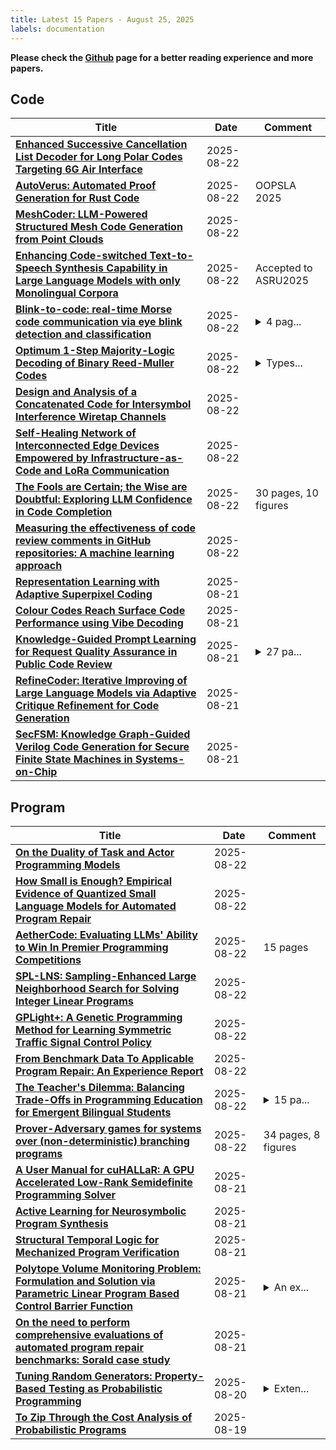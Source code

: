 ```yaml
---
title: Latest 15 Papers - August 25, 2025
labels: documentation
---
```

**Please check the [Github](https://github.com/zezhishao/MTS_Daily_ArXiv) page for a better reading experience and more papers.**

## Code
| **Title** | **Date** | **Comment** |
| --- | --- | --- |
| **[Enhanced Successive Cancellation List Decoder for Long Polar Codes Targeting 6G Air Interface](http://arxiv.org/abs/2508.16498v1)** | 2025-08-22 |  |
| **[AutoVerus: Automated Proof Generation for Rust Code](http://arxiv.org/abs/2409.13082v3)** | 2025-08-22 | OOPSLA 2025 |
| **[MeshCoder: LLM-Powered Structured Mesh Code Generation from Point Clouds](http://arxiv.org/abs/2508.14879v2)** | 2025-08-22 |  |
| **[Enhancing Code-switched Text-to-Speech Synthesis Capability in Large Language Models with only Monolingual Corpora](http://arxiv.org/abs/2409.10969v2)** | 2025-08-22 | Accepted to ASRU2025 |
| **[Blink-to-code: real-time Morse code communication via eye blink detection and classification](http://arxiv.org/abs/2508.09344v2)** | 2025-08-22 | <details><summary>4 pag...</summary><p>4 pages, 4 figures. Preprint on blink-based Morse code communication via webcam for assistive technology. Relevant to computer vision and human-computer interaction</p></details> |
| **[Optimum 1-Step Majority-Logic Decoding of Binary Reed-Muller Codes](http://arxiv.org/abs/2508.08736v2)** | 2025-08-22 | <details><summary>Types...</summary><p>Typesetting improvement</p></details> |
| **[Design and Analysis of a Concatenated Code for Intersymbol Interference Wiretap Channels](http://arxiv.org/abs/2501.07561v3)** | 2025-08-22 |  |
| **[Self-Healing Network of Interconnected Edge Devices Empowered by Infrastructure-as-Code and LoRa Communication](http://arxiv.org/abs/2508.16268v1)** | 2025-08-22 |  |
| **[The Fools are Certain; the Wise are Doubtful: Exploring LLM Confidence in Code Completion](http://arxiv.org/abs/2508.16131v1)** | 2025-08-22 | 30 pages, 10 figures |
| **[Measuring the effectiveness of code review comments in GitHub repositories: A machine learning approach](http://arxiv.org/abs/2508.16053v1)** | 2025-08-22 |  |
| **[Representation Learning with Adaptive Superpixel Coding](http://arxiv.org/abs/2508.15959v1)** | 2025-08-21 |  |
| **[Colour Codes Reach Surface Code Performance using Vibe Decoding](http://arxiv.org/abs/2508.15743v1)** | 2025-08-21 |  |
| **[Knowledge-Guided Prompt Learning for Request Quality Assurance in Public Code Review](http://arxiv.org/abs/2410.21673v3)** | 2025-08-21 | <details><summary>27 pa...</summary><p>27 pages, 5 images, 12 tables, Manuscript revision submitted to a journal (2025)</p></details> |
| **[RefineCoder: Iterative Improving of Large Language Models via Adaptive Critique Refinement for Code Generation](http://arxiv.org/abs/2502.09183v2)** | 2025-08-21 |  |
| **[SecFSM: Knowledge Graph-Guided Verilog Code Generation for Secure Finite State Machines in Systems-on-Chip](http://arxiv.org/abs/2508.12910v2)** | 2025-08-21 |  |

## Program
| **Title** | **Date** | **Comment** |
| --- | --- | --- |
| **[On the Duality of Task and Actor Programming Models](http://arxiv.org/abs/2508.16522v1)** | 2025-08-22 |  |
| **[How Small is Enough? Empirical Evidence of Quantized Small Language Models for Automated Program Repair](http://arxiv.org/abs/2508.16499v1)** | 2025-08-22 |  |
| **[AetherCode: Evaluating LLMs' Ability to Win In Premier Programming Competitions](http://arxiv.org/abs/2508.16402v1)** | 2025-08-22 | 15 pages |
| **[SPL-LNS: Sampling-Enhanced Large Neighborhood Search for Solving Integer Linear Programs](http://arxiv.org/abs/2508.16171v1)** | 2025-08-22 |  |
| **[GPLight+: A Genetic Programming Method for Learning Symmetric Traffic Signal Control Policy](http://arxiv.org/abs/2508.16090v1)** | 2025-08-22 |  |
| **[From Benchmark Data To Applicable Program Repair: An Experience Report](http://arxiv.org/abs/2508.16071v1)** | 2025-08-22 |  |
| **[The Teacher's Dilemma: Balancing Trade-Offs in Programming Education for Emergent Bilingual Students](http://arxiv.org/abs/2506.14147v2)** | 2025-08-22 | <details><summary>15 pa...</summary><p>15 pages, 7 figures, 1 table, Workshop</p></details> |
| **[Prover-Adversary games for systems over (non-deterministic) branching programs](http://arxiv.org/abs/2508.16014v1)** | 2025-08-22 | 34 pages, 8 figures |
| **[A User Manual for cuHALLaR: A GPU Accelerated Low-Rank Semidefinite Programming Solver](http://arxiv.org/abs/2508.15951v1)** | 2025-08-21 |  |
| **[Active Learning for Neurosymbolic Program Synthesis](http://arxiv.org/abs/2508.15750v1)** | 2025-08-21 |  |
| **[Structural Temporal Logic for Mechanized Program Verification](http://arxiv.org/abs/2410.14906v7)** | 2025-08-21 |  |
| **[Polytope Volume Monitoring Problem: Formulation and Solution via Parametric Linear Program Based Control Barrier Function](http://arxiv.org/abs/2503.12546v3)** | 2025-08-21 | <details><summary>An ex...</summary><p>An extension version of the accepted CDC2025</p></details> |
| **[On the need to perform comprehensive evaluations of automated program repair benchmarks: Sorald case study](http://arxiv.org/abs/2508.15135v1)** | 2025-08-21 |  |
| **[Tuning Random Generators: Property-Based Testing as Probabilistic Programming](http://arxiv.org/abs/2508.14394v1)** | 2025-08-20 | <details><summary>Exten...</summary><p>Extended version of OOPSLA '25 paper</p></details> |
| **[To Zip Through the Cost Analysis of Probabilistic Programs](http://arxiv.org/abs/2508.14249v1)** | 2025-08-19 |  |

